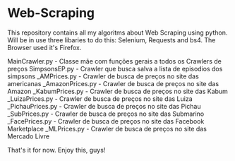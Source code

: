 # Web-Scraping
This repository contains all my algoritms about Web Scraping
using python. Will be in use three libaries to do this: 
Selenium, Requests and bs4. The Browser used it's Firefox.

  MainCrawler.py - Classe mãe com funções gerais a todos os Crawlers de preços
  SimpsonsEP.py - Crawler que busca salva a lista de episodios dos simpsons
  _AMPrices.py - Crawler de busca de preços no site das americanas
  _AmazonPrices.py - Crawler de busca de preços no site das Amazon
  _KabumPrices.py - Crawler de busca de preços no site das Kabum
  _LuizaPrices.py - Crawler de busca de preços no site das Luiza
  _PichauPrices.py - Crawler de busca de preços no site das Pichau
  _SubPrices.py - Crawler de busca de preços no site das Submarino
  _FacePrices.py - Crawler de busca de preços no site das Facebook Marketplace
	_MLPrices.py - Crawler de busca de preços no site das Mercado Livre


That's it for now. Enjoy this, guys!
